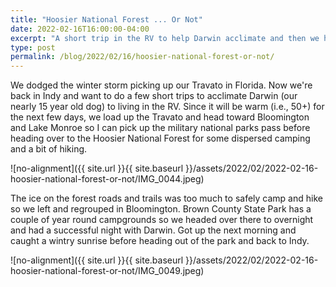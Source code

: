 ```yaml
---
title: "Hoosier National Forest ... Or Not"
date: 2022-02-16T16:00:00-04:00
excerpt: "A short trip in the RV to help Darwin acclimate and then we have a change of plans."
type: post
permalink: /blog/2022/02/16/hoosier-national-forest-or-not/
---
```

We dodged the winter storm picking up our Travato in Florida. Now we're back in Indy and want to do a few short trips to acclimate Darwin (our nearly 15 year old dog) to living in the RV. Since it will be warm (i.e., 50+) for the next few days, we load up the Travato and head toward Bloomington and Lake Monroe so I can pick up the military national parks pass before heading over to the Hoosier National Forest for some dispersed camping and a bit of hiking.

![no-alignment]({{ site.url }}{{ site.baseurl }}/assets/2022/02/2022-02-16-hoosier-national-forest-or-not/IMG_0044.jpeg)

The ice on the forest roads and trails was too much to safely camp and hike so we left and regrouped in Bloomington. Brown County State Park has a couple of year round campgrounds so we headed over there to overnight and had a successful night with Darwin. Got up the next morning and caught a wintry sunrise before heading out of the park and back to Indy.

![no-alignment]({{ site.url }}{{ site.baseurl }}/assets/2022/02/2022-02-16-hoosier-national-forest-or-not/IMG_0049.jpeg)
